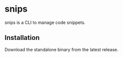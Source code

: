 # snips

snips is a CLI to manage code snippets.

## Installation

Download the standalone binary from the latest release.

